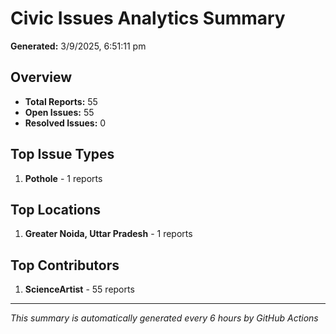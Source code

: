 #  Civic Issues Analytics Summary

**Generated:** 3/9/2025, 6:51:11 pm

##  Overview
- **Total Reports:** 55
- **Open Issues:** 55
- **Resolved Issues:** 0

##  Top Issue Types
1. **Pothole** - 1 reports

##  Top Locations
1. **Greater Noida, Uttar Pradesh** - 1 reports

##  Top Contributors
1. **ScienceArtist** - 55 reports

---
*This summary is automatically generated every 6 hours by GitHub Actions*
